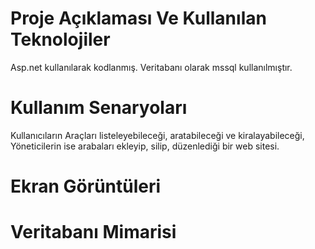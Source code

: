 # Proje Açıklaması Ve Kullanılan Teknolojiler
Asp.net kullanılarak kodlanmış. Veritabanı olarak mssql kullanılmıştır.
# Kullanım Senaryoları
Kullanıcıların Araçları listeleyebileceği, aratabileceği ve kiralayabileceği, Yöneticilerin ise arabaları ekleyip, silip, düzenlediği bir web sitesi. 
# Ekran Görüntüleri

# Veritabanı Mimarisi

